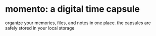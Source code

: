 # momento: a digital time capsule
organize your memories, files, and notes in one place. the capsules are safely stored in your local storage
